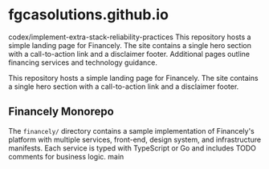 # fgcasolutions.github.io

 codex/implement-extra-stack-reliability-practices
This repository hosts a simple landing page for Financely. The site contains a single hero section with a call-to-action link and a disclaimer footer. Additional pages outline financing services and technology guidance.

This repository hosts a simple landing page for Financely. The site contains a single hero section with a call-to-action link and a disclaimer footer.

## Financely Monorepo

The `financely/` directory contains a sample implementation of Financely's platform with multiple services, front-end, design system, and infrastructure manifests. Each service is typed with TypeScript or Go and includes TODO comments for business logic.
 main
